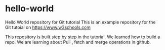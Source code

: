 # hello-world
Hello World repository for Git tutorial
This is an example repository for the Git tutoial on https://www.w3schools.com

This repository is built step by step in the tutorial.
We learned how to build a repo.
We are learning about Pull , fetch and merge operations in github.

